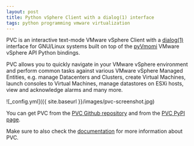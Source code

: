 ```yaml
---
layout: post
title: Python vSphere Client with a dialog(1) interface
tags: python programming vmware virtualization
---
```

PVC is an interactive text-mode VMware vSphere Client with a
[dialog(1)](http://invisible-island.net/dialog/) interface for
GNU/Linux systems built on top of the
[pyVmomi](https://github.com/vmware/pyvmomi) VMware vSphere API
Python bindings.

PVC allows you to quickly navigate in your VMware vSphere
environment and perform common tasks against various VMware vSphere
Managed Entities, e.g. manage Datacenters and Clusters, create
Virtual Machines, launch consoles to Virtual Machines, manage
datastores on ESXi hosts, view and acknowledge alarms and many more.

![_config.yml]({{ site.baseurl }}/images/pvc-screenshot.jpg)

You can get PVC from the
[PVC Github repository](https://github.com/dnaeon/pvc) and from the
[PVC PyPI page](https://pypi.python.org/pypi/pvc/).

Make sure to also check the
[documentation](http://pvc.readthedocs.org/en/latest/) for more
information about PVC.
